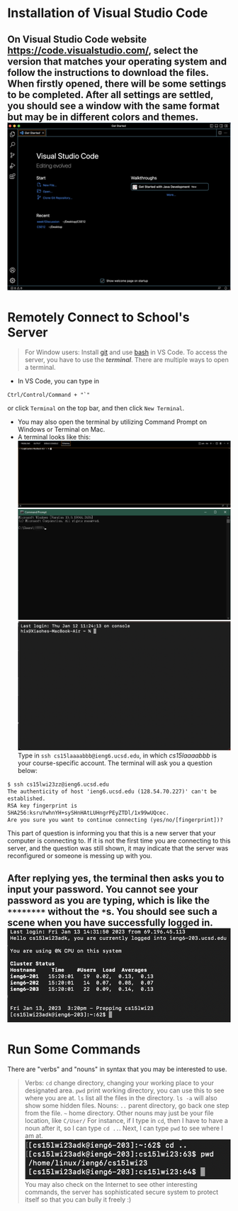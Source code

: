 # Installation of Visual Studio Code
On Visual Studio Code website https://code.visualstudio.com/, select the version that matches your operating system and follow the instructions to download the files.
When firstly opened, there will be some settings to be completed. After all settings are settled, you should see a window with the same format but may be in different colors and themes.
![Image](VSCodeSurface.png)
---
# Remotely Connect to School's Server
> For Window users: Install [git](https://gitforwindows.org/) and use [bash](https://stackoverflow.com/a/50527994) in VS Code.
To access the server, you have to use the ***terminal***. There are multiple ways to open a terminal.
* In VS Code, you can type in 
```
Ctrl/Control/Command + "`"
```
or click `Terminal` on the top bar, and then click `New Terminal`.
* You may also open the terminal by utilizing Command Prompt on Windows or Terminal on Mac.
* A terminal looks like this:
![Image](VSCodeTerminal.png)
![Image](WindowsTerminal.png)
![Image](MacTerminal.png)
Type in `ssh cs15laaaabbb@ieng6.ucsd.edu`, in which *cs15laaaabbb* is your course-specific account. The terminal will ask you a question below:
```
$ ssh cs15lwi23zz@ieng6.ucsd.edu
The authenticity of host 'ieng6.ucsd.edu (128.54.70.227)' can't be established.
RSA key fingerprint is SHA256:ksruYwhnYH+sySHnHAtLUHngrPEyZTDl/1x99wUQcec.
Are you sure you want to continue connecting (yes/no/[fingerprint])? 
```
This part of question is informing you that this is a new server that your computer is connecting to. If it is not the first time you are connecting to this server, and the question was still shown, it may indicate that the server was reconfigured or someone is messing up with you.

After replying yes, the terminal then asks you to input your password. You cannot see your password as you are typing, which is like the `********` without the `*`s. You should see such a scene when you have successfully logged in.
![Image](SuccessfullyConnected.png)
---
# Run Some Commands
There are "verbs" and "nouns" in syntax that you may be interested to use.
> Verbs:
> `cd` change directory, changing your working place to your designated area.
> `pwd` print working directory, you can use this to see where you are at.
> `ls` list all the files in the directory. `ls -a` will also show some hidden files.
> Nouns:
> `..` parent directory, go back one step from the file.
> `~` home directory.
> Other nouns may just be your file location, like `C/User/`
For instance, if I type in `cd`, then I have to have a noun after it, so I can type `cd ..`. Next, I can type `pwd` to see where I am at.
![Image](Commands.png)
You may also check on the Internet to see other interesting commands, the server has sophisticated secure system to protect itself so that you can bully it freely :)
